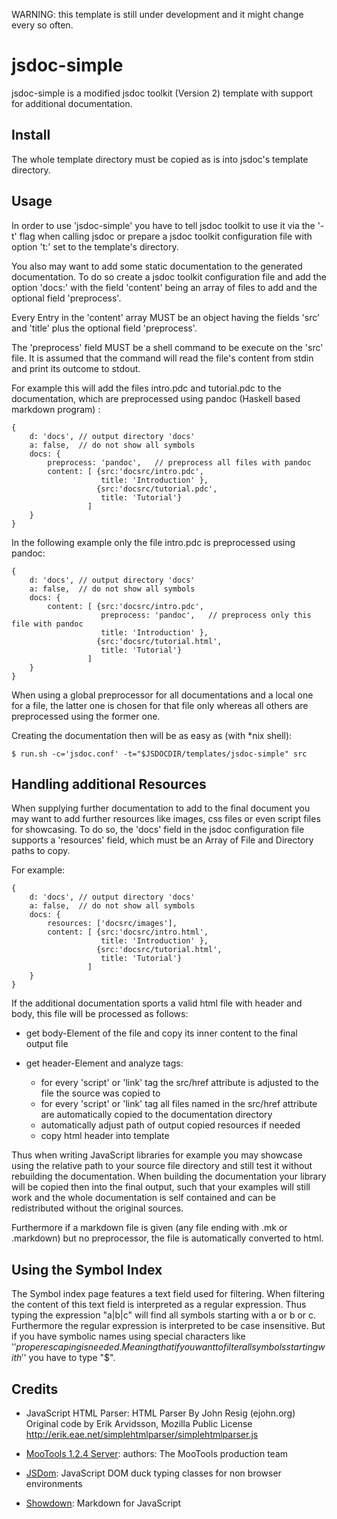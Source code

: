 
WARNING: this template is still under development and it might change every so
often.

jsdoc-simple
============

jsdoc-simple is a modified jsdoc toolkit (Version 2) template with support for
additional documentation.

## Install ##

The whole template directory must be copied as is into jsdoc's template
directory.

## Usage ##

In order to use 'jsdoc-simple' you have to tell jsdoc toolkit to use it via
the '-t' flag when calling jsdoc or prepare a jsdoc toolkit configuration file
with option 't:' set to the template's directory.

You also may want to add some static documentation to the generated
documentation. To do so create a jsdoc toolkit configuration file and add the
option 'docs:' with the field 'content' being an array of files to add and
the optional field 'preprocess'.

Every Entry in the 'content' array MUST be an object having the fields 'src'
and 'title' plus the optional field 'preprocess'.

The 'preprocess' field MUST be a shell command to be execute on the 'src'
file. It is assumed that the command will read the file's content from stdin
and print its outcome to stdout.

For example this will add the files intro.pdc and tutorial.pdc to the
documentation, which are preprocessed using pandoc (Haskell based markdown
program) :

    {
        d: 'docs', // output directory 'docs'
        a: false,  // do not show all symbols
        docs: {
            preprocess: 'pandoc',   // preprocess all files with pandoc
            content: [ {src:'docsrc/intro.pdc',
                        title: 'Introduction' },
                       {src:'docsrc/tutorial.pdc',
                        title: 'Tutorial'}
                     ]
        }
    }

In the following example only the file intro.pdc is preprocessed using pandoc:

    {
        d: 'docs', // output directory 'docs'
        a: false,  // do not show all symbols
        docs: {
            content: [ {src:'docsrc/intro.pdc',
                        preprocess: 'pandoc',   // preprocess only this file with pandoc
                        title: 'Introduction' },
                       {src:'docsrc/tutorial.html',
                        title: 'Tutorial'}
                     ]
        }
    }

When using a global preprocessor for all documentations and a local one for a
file, the latter one is chosen for that file only whereas all others are
preprocessed using the former one.

Creating the documentation then will be as easy as (with *nix shell):

    $ run.sh -c='jsdoc.conf' -t="$JSDOCDIR/templates/jsdoc-simple" src

## Handling additional Resources ##

When supplying further documentation to add to the final document you may want
to add further resources like images, css files or even script files for
showcasing. To do so, the 'docs' field in the jsdoc configuration file
supports a 'resources' field, which must be an Array of File and Directory
paths to copy.

For example:

    {
        d: 'docs', // output directory 'docs'
        a: false,  // do not show all symbols
        docs: {
            resources: ['docsrc/images'],
            content: [ {src:'docsrc/intro.html',
                        title: 'Introduction' },
                       {src:'docsrc/tutorial.html',
                        title: 'Tutorial'}
                     ]
        }
    }

If the additional documentation sports a valid html file with header and body,
this file will be processed as follows:

- get body-Element of the file and copy its inner content to the final output
  file

- get header-Element and analyze tags:
    - for every 'script' or 'link' tag the src/href attribute is
      adjusted to the file the source was copied to
    - for every 'script' or 'link' tag all files named in the src/href
      attribute are automatically copied to the documentation directory
    - automatically adjust path of output copied resources if needed
    - copy html header into template

Thus when writing JavaScript libraries for example you may showcase using the
relative path to your source file directory and still test it without
rebuilding the documentation. When building the documentation your library
will be copied then into the final output, such that your examples will still
work and the whole documentation is self contained and can be redistributed
without the original sources.

Furthermore if a markdown file is given (any file ending with .mk or .markdown)
but no preprocessor, the file is automatically converted to html.

## Using the Symbol Index ##

The Symbol index page features a text field used for filtering. When filtering
the content of this text field is interpreted as a regular expression. Thus
typing the expression "a|b|c" will find all symbols starting with a or b or c.
Furthermore the regular expression is interpreted to be case insensitive. But
if you have symbolic names using special characters like '$' proper escaping
is needed.  Meaning that if you want to filter all symbols starting with '$'
you have to type "\$".

## Credits ##

- JavaScript HTML Parser:
  HTML Parser By John Resig (ejohn.org)
  Original code by Erik Arvidsson, Mozilla Public License
  http://erik.eae.net/simplehtmlparser/simplehtmlparser.js

- [MooTools 1.2.4 Server](http://mootools.net/developers/):
  authors: The MooTools production team 

- [JSDom](http://github.com/urso/jsdom):
  JavaScript DOM duck typing classes for non browser environments

- [Showdown](http://attacklab.net/showdown/):
  Markdown for JavaScript 

